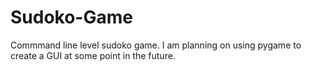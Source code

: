 # Sudoko-Game
Commmand line level sudoko game. I am planning on using pygame to create a GUI at some point in the future.